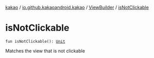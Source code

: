 [kakao](../../index.md) / [io.github.kakaoandroid.kakao](../index.md) / [ViewBuilder](index.md) / [isNotClickable](./is-not-clickable.md)

# isNotClickable

`fun isNotClickable(): `[`Unit`](https://kotlinlang.org/api/latest/jvm/stdlib/kotlin/-unit/index.html)

Matches the view that is not clickable

